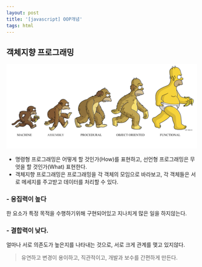 ```yaml
---
layout: post
title: '[javascript] OOP개념'
tags: html
---
```


## 객체지향 프로그래밍

![OOP 개념](../assets/images/img-oop.png)

- 명령형 프로그래밍은 어떻게 할 것인가(How)를 표현하고, 선언형 프로그래밍은 무엇을 할 것인가(What) 표현한다.
- 객체지향 프로그래밍은 프로그래밍을 각 객체의 모임으로 바라보고, 각 객체들은 서로 메세지를 주고받고 데이터를 처리할 수 있다.

### - 응집력이 높다 <BR/>

한 요소가 특정 목적을 수행하기위해 구현되어있고 지나치게 많은 일을 하지않는다.

### - 결합력이 낮다.<BR/>

얼마나 서로 의존도가 높은지를 나타내는 것으로, 서로 크게 관계를 맺고 있지않다.

> 유연하고 변경이 용이하고, 직관적이고, 개발과 보수를 간편하게 만든다.
